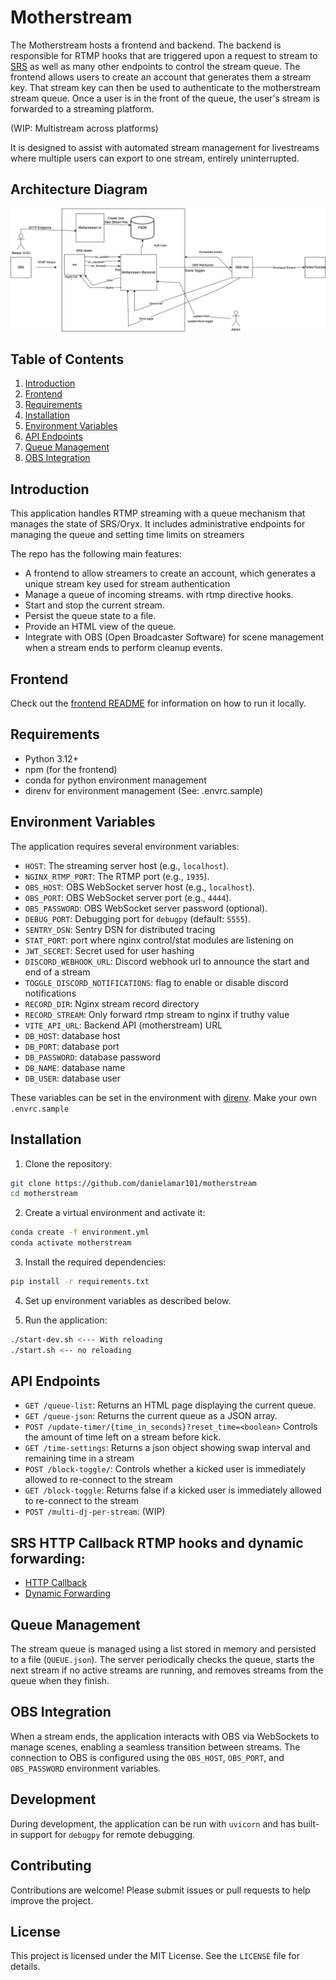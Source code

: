 # Motherstream

The Motherstream hosts a frontend and backend. The backend is responsible for RTMP hooks that are triggered upon a request to stream to [SRS](https://github.com/ossrs/srs) as well as many other endpoints to control the stream queue. The frontend allows users to create an account that generates them a stream key. That stream key can then be used to authenticate to the motherstream stream queue. Once a user is in the front of the queue, the user's stream is forwarded to a streaming platform.

(WIP: Multistream across platforms)

It is designed to assist with automated stream management for livestreams where multiple users can export to one stream, entirely uninterrupted.

## Architecture Diagram

![Alt text](repo/always-12.drawio.png "Architecture")

## Table of Contents

1. [Introduction](#introduction)
1. [Frontend](#frontend)
2. [Requirements](#requirements)
3. [Installation](#installation)
4. [Environment Variables](#environment-variables)
5. [API Endpoints](#api-endpoints)
6. [Queue Management](#queue-management)
7. [OBS Integration](#obs-integration)

## Introduction

This application handles RTMP streaming with a queue mechanism that manages the state of SRS/Oryx. It includes administrative endpoints for managing the queue and setting time limits on streamers

The repo has the following main features:

- A frontend to allow streamers to create an account, which generates a unique stream key used for stream authentication 
- Manage a queue of incoming streams. with rtmp directive hooks.
- Start and stop the current stream.
- Persist the queue state to a file.
- Provide an HTML view of the queue.
- Integrate with OBS (Open Broadcaster Software) for scene management when a stream ends to perform cleanup events.

## Frontend

Check out the [frontend README](frontend/README.md) for information on how to run it locally.

## Requirements

- Python 3.12+
- npm (for the frontend)
- conda for python environment management
- direnv for environment management (See: .envrc.sample)


## Environment Variables

The application requires several environment variables:

- `HOST`: The streaming server host (e.g., `localhost`).
- `NGINX_RTMP_PORT`: The RTMP port (e.g., `1935`).
- `OBS_HOST`: OBS WebSocket server host (e.g., `localhost`).
- `OBS_PORT`: OBS WebSocket server port (e.g., `4444`).
- `OBS_PASSWORD`: OBS WebSocket server password (optional).
- `DEBUG_PORT`: Debugging port for `debugpy` (default: `5555`).
- `SENTRY_DSN`: Sentry DSN for distributed tracing
- `STAT_PORT`: port where nginx control/stat modules are listening on
- `JWT_SECRET`: Secret used for user hashing
- `DISCORD_WEBHOOK_URL`: Discord webhook url to announce the start and end of a stream
- `TOGGLE_DISCORD_NOTIFICATIONS`: flag to enable or disable discord notifications
- `RECORD_DIR`: Nginx stream record directory
- `RECORD_STREAM`: Only forward rtmp stream to nginx if truthy value
- `VITE_API_URL`: Backend API (motherstream) URL
- `DB_HOST`: database host
- `DB_PORT`: database port
- `DB_PASSWORD`: database password
- `DB_NAME`: database name
- `DB_USER`: database user

These variables can be set in the environment with [direnv](https://direnv.net/docs/installation.html). Make your own `.envrc.sample`

## Installation

1. Clone the repository:

```sh
git clone https://github.com/danielamar101/motherstream
cd motherstream
```

2. Create a virtual environment and activate it:

```sh
conda create -f environment.yml
conda activate motherstream
```

3. Install the required dependencies:

```sh
pip install -r requirements.txt
```

4. Set up environment variables as described below.

5. Run the application:

```sh
./start-dev.sh <--- With reloading
./start.sh <-- no reloading
```

## API Endpoints 

- `GET /queue-list`: Returns an HTML page displaying the current queue.
- `GET /queue-json`: Returns the current queue as a JSON array.
- `POST /update-timer/{time_in_seconds}?reset_time=<boolean>` Controls the amount of time left on a stream before kick.
- `GET /time-settings`: Returns a json object showing swap interval and remaining time in a stream
- `POST /block-toggle/`: Controls whether a kicked user is immediately allowed to re-connect to the stream
- `GET /block-toggle`: Returns false if a kicked user is immediately allowed to re-connect to the stream
- `POST /multi-dj-per-stream`: (WIP)

## SRS HTTP Callback RTMP hooks and dynamic forwarding:

- [HTTP Callback](https://ossrs.io/lts/en-us/docs/v5/doc/getting-started-oryx#http-callback)
- [Dynamic Forwarding](https://ossrs.io/lts/en-us/docs/v5/doc/forward#dynamic-forward)

## Queue Management

The stream queue is managed using a list stored in memory and persisted to a file (`QUEUE.json`). The server periodically checks the queue, starts the next stream if no active streams are running, and removes streams from the queue when they finish.


## OBS Integration

When a stream ends, the application interacts with OBS via WebSockets to manage scenes, enabling a seamless transition between streams. The connection to OBS is configured using the `OBS_HOST`, `OBS_PORT`, and `OBS_PASSWORD` environment variables.

## Development

During development, the application can be run with `uvicorn` and has built-in support for `debugpy` for remote debugging.

## Contributing

Contributions are welcome! Please submit issues or pull requests to help improve the project.

## License

This project is licensed under the MIT License. See the `LICENSE` file for details.
